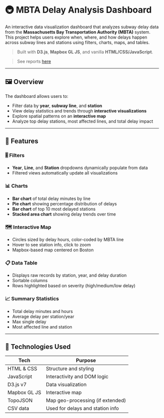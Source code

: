 # 🚇 MBTA Delay Analysis Dashboard

An interactive data visualization dashboard that analyzes subway delay data from the **Massachusetts Bay Transportation Authority (MBTA)** system. This project helps users explore when, where, and how delays happen across subway lines and stations using filters, charts, maps, and tables.

> Built with **D3.js**, **Mapbox GL JS**, and vanilla **HTML/CSS/JavaScript**.

> See reports  [here](7250_Final_Report.pdf)

---

## 🖼️ Overview

The dashboard allows users to:

- Filter data by **year**, **subway line**, and **station**
- View delay statistics and trends through **interactive visualizations**
- Explore spatial patterns on an **interactive map**
- Analyze top delay stations, most affected lines, and total delay impact


---

## 🔧 Features

### 🎚 Filters
- **Year**, **Line**, and **Station** dropdowns dynamically populate from data
- Filtered views automatically update all visualizations

### 📊 Charts
- **Bar chart** of total delay minutes by line
- **Pie chart** showing percentage distribution of delays
- **Bar chart** of top 10 most delayed stations
- **Stacked area chart** showing delay trends over time

### 🗺️ Interactive Map
- Circles sized by delay hours, color-coded by MBTA line
- Hover to see station info, click to zoom
- Mapbox-based map centered on Boston

### 📋 Data Table
- Displays raw records by station, year, and delay duration
- Sortable columns
- Rows highlighted based on severity (high/medium/low delay)

### 📈 Summary Statistics
- Total delay minutes and hours
- Average delay per station/year
- Max single delay
- Most affected line and station

---

## 🧰 Technologies Used

| Tech         | Purpose                          |
|--------------|----------------------------------|
| HTML & CSS   | Structure and styling            |
| JavaScript   | Interactivity and DOM logic      |
| D3.js v7     | Data visualization               |
| Mapbox GL JS | Interactive map                  |
| TopoJSON     | Map geo-processing (if extended) |
| CSV data     | Used for delays and station info |
